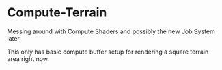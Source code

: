 # Compute-Terrain
Messing around with Compute Shaders and possibly the new Job System later

This only has basic compute buffer setup for rendering a square terrain area right now
